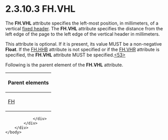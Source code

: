 <html dir="LTR" xmlns:mshelp="http://msdn.microsoft.com/mshelp" xmlns:ddue="http://ddue.schemas.microsoft.com/authoring/2003/5" xmlns:xlink="http://www.w3.org/1999/xlink" xmlns:tool="http://www.microsoft.com/tooltip">
    <head>
        <meta http-equiv="Content-Type" content="text/html; CHARSET=utf-8"></meta>
        <meta name="save" content="history"></meta>
        <title>2.3.10.3 FH.VHL</title>
        <xml>
            <mshelp:toctitle title="2.3.10.3 FH.VHL"></mshelp:toctitle>
            <mshelp:rltitle title="[MS-RGDI]: FH.VHL"></mshelp:rltitle>
            <mshelp:keyword index="A" term="0b694c86-a5c7-4eac-8df9-9c428133afed"></mshelp:keyword>
            <mshelp:attr name="DCSext.ContentType" value="open specification"></mshelp:attr>
            <mshelp:attr name="AssetID" value="0b694c86-a5c7-4eac-8df9-9c428133afed"></mshelp:attr>
            <mshelp:attr name="TopicType" value="kbRef"></mshelp:attr>
            <mshelp:attr name="DCSext.Title" value="[MS-RGDI]: FH.VHL" />
        </xml>
    </head>
    <body>
        <div id="header">
            <h1 class="heading">2.3.10.3 FH.VHL</h1>
        </div>
        <div id="mainSection">
            <div id="mainBody">
                <div id="allHistory" class="saveHistory"></div>
                <div id="sectionSection0" class="section" name="collapseableSection">
                    

<p>The <b>FH.VHL</b> attribute specifies the left-most
position, in millimeters, of a vertical <a href="557e6223-9107-4be3-9f7c-b83beb5d16fc.htm#gt_fa3c2e3f-8831-427d-b84d-d61744433876">fixed header</a>. The <b>FH.VHL</b>
attribute specifies the distance from the left edge of the page to the left
edge of the vertical header in millimeters.</p>

<p>This attribute is optional. If it is present, its value MUST
be a non-negative <b>Float</b>. If the <a href="ded6ecf4-c2c4-4045-81e6-f332253b8572.htm">FH.HHB</a> attribute is not
specified or if the <a href="33a888b7-96d3-48fa-9c59-a671e272598a.htm">FH.VHR</a>
attribute is specified, the <b>FH.VHL</b> attribute MUST be specified.<a id="Appendix_A_Target_53"></a><a href="5f16d945-e8a0-4cc3-9547-1c8f3e568219.htm#Appendix_A_53" aria-label="Product behavior note 53">&lt;53&gt;</a></p>

<p>Following is the parent element of the <b>FH.VHL</b>
attribute.</p>

<table>
 <thead>
  <tr>
   <th>
   <p>Parent elements</p>
   </th>
  </tr>
 </thead>
 <tr>
  <td>
  <p><a href="f90c5ba0-774f-4e7b-bdf1-8cba9df68169.htm">FH</a></p>
  </td>
 </tr>
</table>


                </div>
            </div>
        </div>
    </body>
</html>